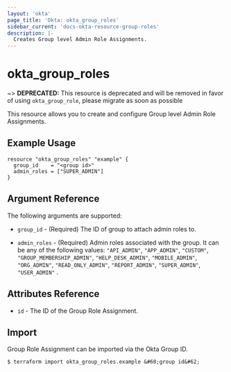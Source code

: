 ```yaml
---
layout: 'okta'
page_title: 'Okta: okta_group_roles'
sidebar_current: 'docs-okta-resource-group-roles'
description: |-
  Creates Group level Admin Role Assignments.
---
```


# okta_group_roles

~> **DEPRECATED:** This resource is deprecated and will be removed in favor of using `okta_group_role`, please migrate as soon as possible

This resource allows you to create and configure Group level Admin Role Assignments.

## Example Usage

```hcl
resource "okta_group_roles" "example" {
  group_id    = "<group id>"
  admin_roles = ["SUPER_ADMIN"]
}
```

## Argument Reference

The following arguments are supported:

- `group_id` - (Required) The ID of group to attach admin roles to.

- `admin_roles` - (Required) Admin roles associated with the group. It can be any of the following values:
  `"API_ADMIN"`,
  `"APP_ADMIN"`,
  `"CUSTOM"`,
  `"GROUP_MEMBERSHIP_ADMIN"`,
  `"HELP_DESK_ADMIN"`,
  `"MOBILE_ADMIN"`,
  `"ORG_ADMIN"`,
  `"READ_ONLY_ADMIN"`,
  `"REPORT_ADMIN"`,
  `"SUPER_ADMIN"`,
  `"USER_ADMIN"`
  .

## Attributes Reference

- `id` - The ID of the Group Role Assignment.

## Import

Group Role Assignment can be imported via the Okta Group ID.

```
$ terraform import okta_group_roles.example &#60;group id&#62;
```
